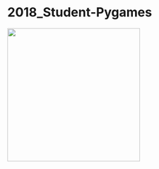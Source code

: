 # 2018_Student-Pygames
<img src = "https://github.com/saramargolin/2018_Student-Pygames/blob/master/Capture1.PNG" width =300 height = 300>
